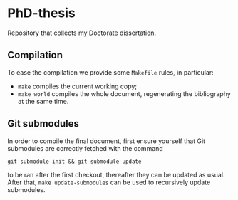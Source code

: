 # PhD-thesis

Repository that collects my Doctorate dissertation.

## Compilation
To ease the compilation we provide some ``Makefile`` rules, in particular:

- `make` compiles the current working copy;
- `make world` compiles the whole document, regenerating the bibliography at
  the same time.

## Git submodules
In order to compile the final document, first ensure yourself that Git
submodules are correctly fetched with the command
```shell
git submodule init && git submodule update
```
to be ran after the first checkout, thereafter they can be updated as usual.
After that, `make update-submodules` can be used to recursively update
submodules.

